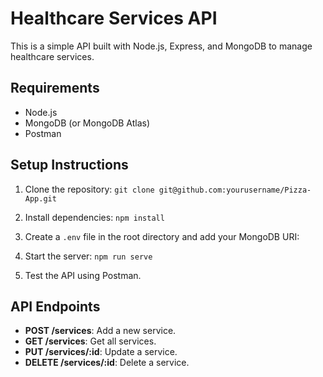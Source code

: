 # Healthcare Services API

This is a simple API built with Node.js, Express, and MongoDB to manage healthcare services.

## Requirements

- Node.js
- MongoDB (or MongoDB Atlas)
- Postman

## Setup Instructions

1. Clone the repository: `git clone git@github.com:yourusername/Pizza-App.git`

2. Install dependencies: `npm install`

3. Create a `.env` file in the root directory and add your MongoDB URI:


4. Start the server: `npm run serve`
   
5. Test the API using Postman.

## API Endpoints

- **POST /services**: Add a new service.
- **GET /services**: Get all services.
- **PUT /services/:id**: Update a service.
- **DELETE /services/:id**: Delete a service.


